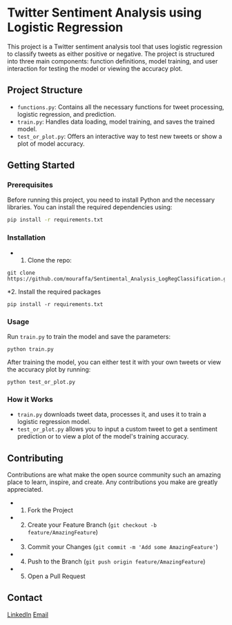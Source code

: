 # Twitter Sentiment Analysis using Logistic Regression

This project is a Twitter sentiment analysis tool that uses logistic regression to classify tweets as either positive or negative. The project is structured into three main components: function definitions, model training, and user interaction for testing the model or viewing the accuracy plot.

## Project Structure

- `functions.py`: Contains all the necessary functions for tweet processing, logistic regression, and prediction.
- `train.py`: Handles data loading, model training, and saves the trained model.
- `test_or_plot.py`: Offers an interactive way to test new tweets or show a plot of model accuracy.

## Getting Started

### Prerequisites

Before running this project, you need to install Python and the necessary libraries. You can install the required dependencies using:

```bash
pip install -r requirements.txt
```

### Installation

* 1. Clone the repo:
```
git clone https://github.com/mouraffa/Sentimental_Analysis_LogRegClassification.git
```
*2. Install the required packages
```
pip install -r requirements.txt
```
### Usage

Run `train.py` to train the model and save the parameters:

```
python train.py
```
After training the model, you can either test it with your own tweets or view the accuracy plot by running:
```
python test_or_plot.py
```
### How it Works

* `train.py` downloads tweet data, processes it, and uses it to train a logistic regression model.
* `test_or_plot.py` allows you to input a custom tweet to get a sentiment prediction or to view a plot of the model's training accuracy.

## Contributing
Contributions are what make the open source community such an amazing place to learn, inspire, and create. Any contributions you make are greatly appreciated.

* 1. Fork the Project
* 2. Create your Feature Branch (`git checkout -b feature/AmazingFeature`)
* 3. Commit your Changes (`git commit -m 'Add some AmazingFeature'`)
* 4. Push to the Branch (`git push origin feature/AmazingFeature`)
* 5. Open a Pull Request

## Contact
[LinkedIn](https://www.linkedin.com/in/youssef-mouraffa-316663201/)
[Email](mouraffayoussef@gmail.com)
